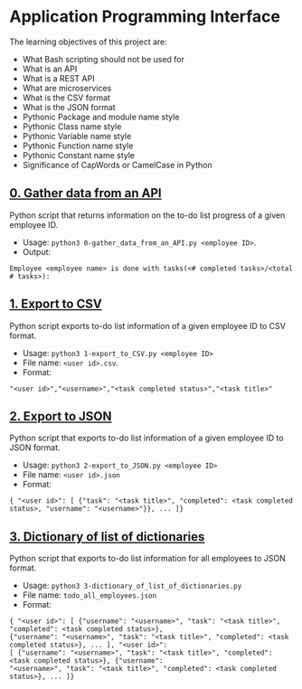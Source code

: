 # Application Programming Interface

The learning objectives of this project are:

- What Bash scripting should not be used for
- What is an API
- What is a REST API
- What are microservices
- What is the CSV format
- What is the JSON format
- Pythonic Package and module name style
- Pythonic Class name style
- Pythonic Variable name style
- Pythonic Function name style
- Pythonic Constant name style
- Significance of CapWords or CamelCase in Python

## [0. Gather data from an API](./0-gather_data_from_an_API.py)
  Python script that returns information on the to-do list progress of a given employee ID.
  - Usage: `python3 0-gather_data_from_an_API.py <employee ID>`.
  - Output:
  ```
  Employee <employee name> is done with tasks(<# completed tasks>/<total # tasks>):
  ```

## [1. Export to CSV](./1-export_to_CSV.py)
  Python script exports to-do list information of a given employee ID to CSV format.
  - Usage: `python3 1-export_to_CSV.py <employee ID>`
  - File name: `<user id>.csv`.
  - Format:
  ```
  "<user id>","<username>","<task completed status>","<task title>"
  ```

## [2. Export to JSON](./2-export_to_JSON.py)
  Python script that exports to-do list information of a given employee ID to JSON format.
  - Usage: `python3 2-export_to_JSON.py <employee ID>`
  - File name: `<user id>.json`
  - Format:
  ```
  { "<user id>": [ {"task": "<task title>", "completed": <task completed status>, "username": "<username>"}}, ... ]}
  ```

## [3. Dictionary of list of dictionaries](./3-dictionary_of_list_of_dictionaries.py)
  Python script that exports to-do list information for all employees to JSON format.
  - Usage: `python3 3-dictionary_of_list_of_dictionaries.py`
  - File name: `todo_all_employees.json`
  - Format:
  ```
  { "<user id>": [ {"username": "<username>", "task": "<task title>", "completed": <task completed status>},
  {"username": "<username>", "task": "<task title>", "completed": <task completed status>}, ... ], "<user id>":
  [ {"username": "<username>", "task": "<task title>", "completed": <task completed status>}, {"username":
  "<username>", "task": "<task title>", "completed": <task completed status>}, ... ]}
  ```
